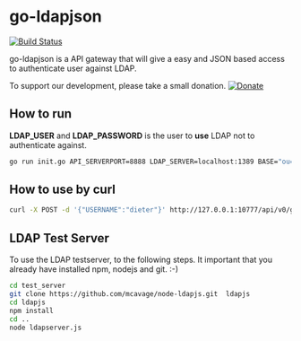 # go-ldapjson

[![Build Status](https://travis-ci.org/AVENTER-UG/go-ldapjson.svg?branch=master)](https://travis-ci.org/AVENTER-UG/go-ldapjson)

go-ldapjson is a API gateway that will give a easy and JSON based access to authenticate user against LDAP.

To support our development, please take a small donation.
[![Donate](https://liberapay.com/assets/widgets/donate.svg)](https://liberapay.com/AVENTER/donate)

## How to run

**LDAP_USER** and **LDAP_PASSWORD** is the user to __use__ LDAP not to authenticate against.

```bash
go run init.go API_SERVERPORT=8888 LDAP_SERVER=localhost:1389 BASE="ou=users, o=company" LDAP_USER= LDAP_PASSWORD=
```

## How to use by curl

```bash
curl -X POST -d '{"USERNAME":"dieter"}' http://127.0.0.1:10777/api/v0/getUser
```

## LDAP Test Server

To use the LDAP testserver, to the following steps. It important that you already have installed npm, nodejs and git. :-)

```bash
cd test_server
git clone https://github.com/mcavage/node-ldapjs.git  ldapjs
cd ldapjs
npm install
cd ..
node ldapserver.js
```